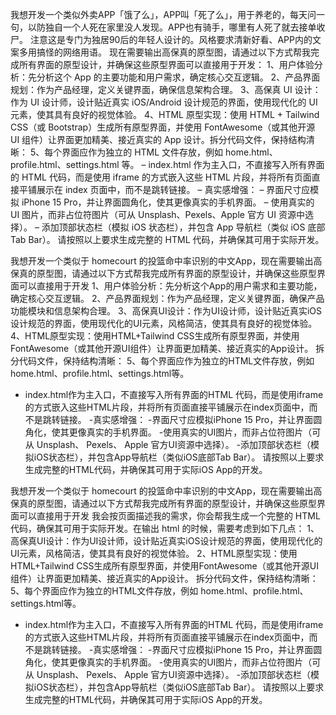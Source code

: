 我想开发一个类似外卖APP「饿了么」，APP叫「死了么」，用于养老的，每天问一句，以防独自一个人死在家里没人发现。APP也有骑手，哪里有人死了就去接单收尸。 注意这是专门为独居90后的年轻人设计的。风格要求清新好看、APP内的文案多用搞怪的网络用语。
现在需要输出高保真的原型图，请通过以下方式帮我完成所有界面的原型设计，并确保这些原型界面可以直接用于开发：
1、用户体验分析：先分析这个 App 的主要功能和用户需求，确定核心交互逻辑。
2、产品界面规划：作为产品经理，定义关键界面，确保信息架构合理。
3、高保真 UI 设计：作为 UI 设计师，设计贴近真实 iOS/Android 设计规范的界面，使用现代化的 UI 元素，使其具有良好的视觉体验。
4、HTML 原型实现：使用 HTML + Tailwind CSS（或 Bootstrap）生成所有原型界面，并使用 FontAwesome（或其他开源 UI 组件）让界面更加精美、接近真实的 App 设计。拆分代码文件，保持结构清晰：
5、每个界面应作为独立的 HTML 文件存放，例如 home.html、profile.html、settings.html 等。
– index.html 作为主入口，不直接写入所有界面的 HTML 代码，而是使用 iframe 的方式嵌入这些 HTML 片段，并将所有页面直接平铺展示在 index 页面中，而不是跳转链接。
– 真实感增强： 
 – 界面尺寸应模拟 iPhone 15 Pro，并让界面圆角化，使其更像真实的手机界面。
  – 使用真实的 UI 图片，而非占位符图片（可从 Unsplash、Pexels、Apple 官方 UI 资源中选择）。
  – 添加顶部状态栏（模拟 iOS 状态栏），并包含 App 导航栏（类似 iOS 底部 Tab Bar）。
请按照以上要求生成完整的 HTML 代码，并确保其可用于实际开发。



我想开发一个类似于 homecourt 的投篮命中率识别的中文App，现在需要输出高保真的原型图，请通过以下方式帮我完成所有界面的原型设计，并确保这些原型界面可以直接用于开发
1、用户体验分析：先分析这个App的用户需求和主要功能，确定核心交互逻辑。
2、产品界面规划：作为产品经理，定义关键界面，确保产品功能模块和信息架构合理。
3、高保真UI设计：作为UI设计师，设计贴近真实iOS设计规范的界面，使用现代化的UI元素，风格简洁，使其具有良好的视觉体验。
4、HTML原型实现：使用HTML+Tailwind CSS生成所有原型界面，并使用FontAwesome（或其他开源UI组件）让界面更加精美、接近真实的App设计。
拆分代码文件，保持结构清晰：
5、每个界面应作为独立的HTML文件存放，例如 home.html、profile.html、settings.html等。
- index.html作为主入口，不直接写入所有界面的HTML 代码，而是使用iframe的方式嵌入这些HTML片段，并将所有页面直接平铺展示在index页面中，而不是跳转链接。
-真实感增强：
-界面尺寸应模拟iPhone 15 Pro，并让界面圆角化，使其更像真实的手机界面。
-使用真实的UI图片，而非占位符图片（可从 Unsplash、 Pexels、 Apple 官方UI资源中选择）。
-添加顶部状态栏（模拟iOS状态栏），并包含App导航栏（类似iOS底部Tab Bar）。
请按照以上要求生成完整的HTML代码，并确保其可用于实际iOS App的开发。


我想开发一个类似于 homecourt 的投篮命中率识别的中文App，现在需要输出高保真的原型图，请通过以下方式帮我完成所有界面的原型设计，并确保这些原型界面可以直接用于开发
我会按页面描述我的需求，你会帮我生成一个完整的 HTML 代码，确保其可用于实际开发。在输出 html 的时候，需要考虑到如下几点：
1、高保真UI设计：作为UI设计师，设计贴近真实iOS设计规范的界面，使用现代化的UI元素，风格简洁，使其具有良好的视觉体验。
2、HTML原型实现：使用HTML+Tailwind CSS生成所有原型界面，并使用FontAwesome（或其他开源UI组件）让界面更加精美、接近真实的App设计。
拆分代码文件，保持结构清晰：
5、每个界面应作为独立的HTML文件存放，例如 home.html、profile.html、settings.html等。
- index.html作为主入口，不直接写入所有界面的HTML 代码，而是使用iframe的方式嵌入这些HTML片段，并将所有页面直接平铺展示在index页面中，而不是跳转链接。
-真实感增强：
-界面尺寸应模拟iPhone 15 Pro，并让界面圆角化，使其更像真实的手机界面。
-使用真实的UI图片，而非占位符图片（可从 Unsplash、 Pexels、 Apple 官方UI资源中选择）。
-添加顶部状态栏（模拟iOS状态栏），并包含App导航栏（类似iOS底部Tab Bar）。
请按照以上要求生成完整的HTML代码，并确保其可用于实际iOS App的开发。
